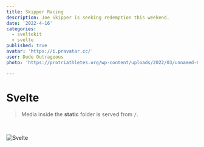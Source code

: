 ```yaml
---
title: Skipper Racing
description: Joe Skipper is seeking redemption this weekend.
date: '2022-4-16'
categories:
  - sveltekit
  - svelte
published: true
avatar: 'https://i.pravatar.cc/'
user: Dude Outrageous
photo: 'https://protriathletes.org/wp-content/uploads/2022/03/unnamed-682x1024.jpg'

---
```

# Svelte

> Media inside the **static** folder is served from `/`.
<br>


![Svelte](favicon.ico)
